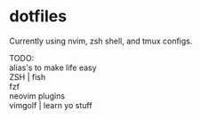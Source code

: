 # dotfiles

Currently using nvim, zsh shell, and tmux configs. 

TODO: <br>
alias's to make life easy <br>
ZSH | fish <br>
fzf <br>
neovim plugins <br>
vimgolf | learn yo stuff <br>
